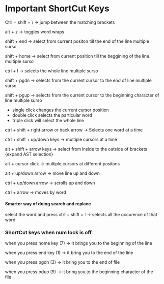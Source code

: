 # Important ShortCut Keys

Ctrl + shift + \ -> jump between the matching brackets

alt + z -> toggles word wraps


shift + end -> select from current positon till the end of the line multiple surso

shift + home -> select from current position till the beggining of the line. multiple surso

ctrl + l -> selects the whole line multiple surso

shift + pgdn -> selects from the current cursor to the end of line multiple surso

shift + pgup -> selects from the current cursor to the beginning character of line multiple surso

- single click changes the current cursor position 
- double click selects the particular word
- triple click will select the whole line

ctrl + shift + right arrow or back arrow -> Selects one word at a time 

ctrl + shift + up/down keys -> multiple cursors at a time

alt + shift + arrow  keys -> select from inside to the outside of brackets {expand AST selection}

alt + cursor click ->  multiple cursors at different positons

alt + up/down arrow -> move line up and down

ctrl + up/down arrow -> scrolls up and down

ctrl + arrow -> moves by word

#### Smarter way of doing search and replace

select the word and press ctrl + shift + l -> selects all the occurence of that word

### ShortCut keys when num lock is off

when you press home key (7) -> it brings you to the beginning of the line

when you press end key (1) -> it bring you to the end of the line

when you press pgdn (3) -> it bring you to the end of file

when you press pdup (9) -> it bring you to the beginning character of the file
